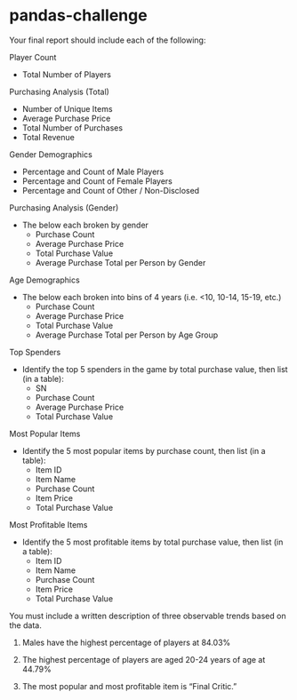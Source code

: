 # pandas-challenge
Your final report should include each of the following:

Player Count

* Total Number of Players
 

Purchasing Analysis (Total)

* Number of Unique Items
* Average Purchase Price
* Total Number of Purchases
* Total Revenue
 

Gender Demographics

* Percentage and Count of Male Players
* Percentage and Count of Female Players
* Percentage and Count of Other / Non-Disclosed
 

Purchasing Analysis (Gender)

* The below each broken by gender
  * Purchase Count
  * Average Purchase Price
  * Total Purchase Value
  * Average Purchase Total per Person by Gender
 


Age Demographics

* The below each broken into bins of 4 years (i.e. <10, 10-14, 15-19, etc.)
  * Purchase Count
  * Average Purchase Price
  * Total Purchase Value
  * Average Purchase Total per Person by Age Group
 


Top Spenders

* Identify the top 5 spenders in the game by total purchase value, then list (in a table):
  * SN
  * Purchase Count
  * Average Purchase Price
  * Total Purchase Value
 

Most Popular Items

* Identify the 5 most popular items by purchase count, then list (in a table):
  * Item ID
  * Item Name
  * Purchase Count
  * Item Price
  * Total Purchase Value
 


Most Profitable Items

* Identify the 5 most profitable items by total purchase value, then list (in a table):
  * Item ID
  * Item Name
  * Purchase Count
  * Item Price
  * Total Purchase Value
 

You must include a written description of three observable trends based on the data.

1.	Males have the highest percentage of players at 84.03%

2.	The highest percentage of players are aged 20-24 years of age at 44.79%

3.	The most popular and most profitable item is “Final Critic.”
